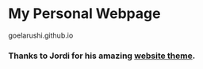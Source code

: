 # My Personal Webpage

goelarushi.github.io


### Thanks to Jordi for his amazing [website theme](http://jponttuset.github.io). 

